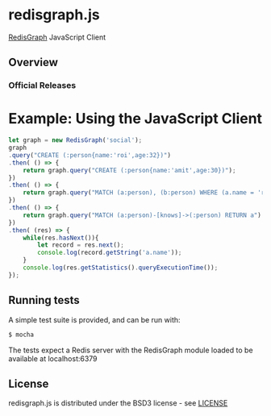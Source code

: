 # redisgraph.js

[RedisGraph](https://github.com/RedisLabsModules/redis-graph/) JavaScript Client

## Overview

### Official Releases


# Example: Using the JavaScript Client

```javascript
let graph = new RedisGraph('social');
graph
.query("CREATE (:person{name:'roi',age:32})")
.then( () => {
	return graph.query("CREATE (:person{name:'amit',age:30})");
})
.then( () => {
	return graph.query("MATCH (a:person), (b:person) WHERE (a.name = 'roi' AND b.name='amit') CREATE (a)-[knows]->(a)")
})
.then( () => {
	return graph.query("MATCH (a:person)-[knows]->(:person) RETURN a")
})
.then( (res) => {
	while(res.hasNext()){
		let record = res.next();
		console.log(record.getString('a.name'));
	}
	console.log(res.getStatistics().queryExecutionTime());
});

```

## Running tests

A simple test suite is provided, and can be run with:

```sh
$ mocha
```

The tests expect a Redis server with the RedisGraph module loaded to be available at localhost:6379

## License

redisgraph.js is distributed under the BSD3 license - see [LICENSE](LICENSE)
